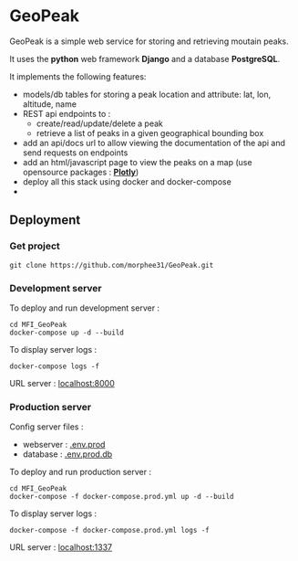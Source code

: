 # GeoPeak

GeoPeak is a simple web service for storing and retrieving moutain peaks. 

It uses the **python** web framework **Django** and a database **PostgreSQL**.

It implements the following features:
- models/db tables for storing a peak location and attribute: lat, lon, altitude, name
- REST api endpoints to :
    * create/read/update/delete a peak
    * retrieve a list of peaks in a given geographical bounding box
- add an api/docs url to allow viewing the documentation of the api and send requests on endpoints
- add an html/javascript page to view the peaks on a map (use opensource packages : **[Plotly](https://plotly.com/)**)
- deploy all this stack using docker and docker-compose
- 
## Deployment 



### Get project
```
git clone https://github.com/morphee31/GeoPeak.git
```


### Development server
To deploy and run development server :
```docker
cd MFI_GeoPeak
docker-compose up -d --build
```

To display server logs : 
```docker
docker-compose logs -f
```

URL server : [localhost:8000](http://localhost:8000)

### Production server

Config server files : 
- webserver : [.env.prod]()
- database : [.env.prod.db]()

To deploy and run production server :
```docker
cd MFI_GeoPeak
docker-compose -f docker-compose.prod.yml up -d --build
```

To display server logs : 
```docker
docker-compose -f docker-compose.prod.yml logs -f
```

URL server : [localhost:1337](http://localhost:1337)

